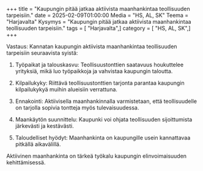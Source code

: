 +++
title = "Kaupungin pitää jatkaa aktiivista maanhankintaa teollisuuden tarpeisiin."
date = 2025-02-09T01:00:00
Media = "HS, AL, SK"
Teema = "Harjavalta"
Kysymys = "Kaupungin pitää jatkaa aktiivista maanhankintaa teollisuuden tarpeisiin."
tags = [ "Harjavalta",]
category = [ "HS, AL, SK",]
+++

Vastaus: Kannatan kaupungin aktiivista maanhankintaa teollisuuden tarpeisiin seuraavista syistä:

1. Työpaikat ja talouskasvu: Teollisuustonttien saatavuus houkuttelee yrityksiä, mikä luo työpaikkoja ja vahvistaa kaupungin taloutta.

2. Kilpailukyky: Riittävä teollisuustonttien tarjonta parantaa kaupungin kilpailukykyä muihin alueisiin verrattuna.

3. Ennakointi: Aktiivisella maanhankinnalla varmistetaan, että teollisuudelle on tarjolla sopivia tontteja myös tulevaisuudessa.

4. Maankäytön suunnittelu: Kaupunki voi ohjata teollisuuden sijoittumista järkevästi ja kestävästi.

5. Taloudelliset hyödyt: Maanhankinta on kaupungille usein kannattavaa pitkällä aikavälillä.

Aktiivinen maanhankinta on tärkeä työkalu kaupungin elinvoimaisuuden kehittämisessä.